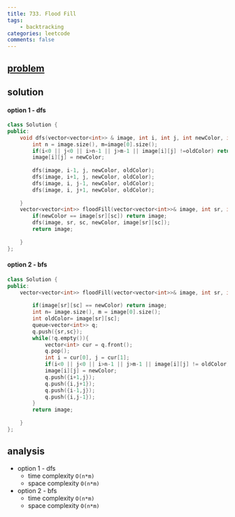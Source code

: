 ```yaml
---
title: 733. Flood Fill
tags:  
    - backtracking
categories: leetcode
comments: false
---
```




## [problem](https://leetcode.com/problems/flood-fill/)

## solution

#### option 1 - dfs
```c++
class Solution {
public:
    void dfs(vector<vector<int>> & image, int i, int j, int newColor, int oldColor){
        int n = image.size(), m=image[0].size();
        if(i<0 || j<0 || i>n-1 || j>m-1 || image[i][j] !=oldColor) return ;
        image[i][j] = newColor;
        
        dfs(image, i-1, j, newColor, oldColor);
        dfs(image, i+1, j, newColor, oldColor);
        dfs(image, i, j-1, newColor, oldColor);
        dfs(image, i, j+1, newColor, oldColor);
        
    }
    vector<vector<int>> floodFill(vector<vector<int>>& image, int sr, int sc, int newColor) {
        if(newColor == image[sr][sc]) return image;
        dfs(image, sr, sc, newColor, image[sr][sc]);
        return image;
        
    }
};

```

#### option 2 - bfs
```c++
class Solution {
public:
    vector<vector<int>> floodFill(vector<vector<int>>& image, int sr, int sc, int newColor) {
        
        if(image[sr][sc] == newColor) return image;
        int n= image.size(), m = image[0].size();
        int oldColor= image[sr][sc];
        queue<vector<int>> q;
        q.push({sr,sc});
        while(!q.empty()){
            vector<int> cur = q.front();
            q.pop();
            int i = cur[0], j = cur[1];
            if(i<0 || j<0 || i>n-1 || j>m-1 || image[i][j] != oldColor) continue;
            image[i][j] = newColor;
            q.push({i+1,j});
            q.push({i,j+1});
            q.push({i-1,j});
            q.push({i,j-1});            
        }
        return image;
        
    }
};

```
## analysis
- option 1 - dfs
    - time complexity `O(n*m)`
    - space complexity `O(n*m)`
- option 2 - bfs
    - time complexity `O(n*m)`
    - space complexity `O(n*m)`